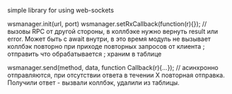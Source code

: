 simple library for using web-sockets

wsmanager.init(url, port)
wsmanager.setRxCallback(function(r){}); // вызовы RPC от другой стороны, в коллбэке нужно вернуть result или error. Может быть с await внутри, в это время модуль не вызывает коллбэк повторно при приходе повторных запросов от клиента ; отправить что обрабатывается ; храним в таблице  

wsmanager.send(method, data, function Callback(r){...}); // асинхронно отправляются, при отсутствии ответа в течении Х повторная отправка. Получили ответ - вызвали коллбэк, удалили из таблицы. 

